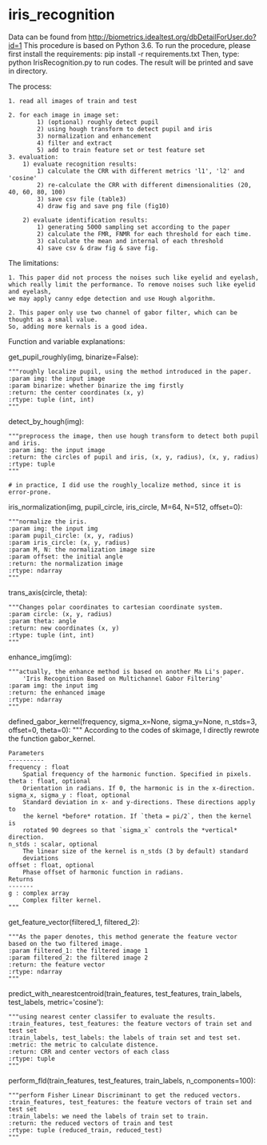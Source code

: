 # iris_recognition
Data can be found from http://biometrics.idealtest.org/dbDetailForUser.do?id=1
This procedure is based on Python 3.6.
To run the procedure, please first install the requirements: pip install -r requirements.txt
Then, type: python IrisRecognition.py to run codes.
The result will be printed and save in directory.

The process:

	1. read all images of train and test
	
	2. for each image in image set:
			1) (optional) roughly detect pupil
			2) using hough transform to detect pupil and iris
			3) normalization and enhancement
			4) filter and extract
			5) add to train feature set or test feature set
	3. evaluation:
		1) evaluate recognition results:
			1) calculate the CRR with different metrics 'l1', 'l2' and 'cosine'
			2) re-calculate the CRR with different dimensionalities (20, 40, 60, 80, 100)
			3) save csv file (table3)
			4) draw fig and save png file (fig10)
			
		2) evaluate identification results:
			1) generating 5000 sampling set according to the paper
			2) calculate the FMR, FNMR for each threshold for each time.
			3) calculate the mean and internal of each threshold
			4) save csv & draw fig & save fig.
	

The limitations:

	1. This paper did not process the noises such like eyelid and eyelash, 
	which really limit the performance. To remove noises such like eyelid and eyelash, 
	we may apply canny edge detection and use Hough algorithm.
	
	2. This paper only use two channel of gabor filter, which can be thought as a small value. 
	So, adding more kernals is a good idea.


Function and variable explanations:

get_pupil_roughly(img, binarize=False):

    """roughly localize pupil, using the method introduced in the paper.
    :param img: the input image
    :param binarize: whether binarize the img firstly
    :return: the center coordinates (x, y)
    :rtype: tuple (int, int)
    """

detect_by_hough(img):

    """preprocess the image, then use hough transform to detect both pupil and iris.
    :param img: the input image
    :return: the circles of pupil and iris, (x, y, radius), (x, y, radius)
    :rtype: tuple
    """

    # in practice, I did use the roughly_localize method, since it is error-prone.
	
iris_normalization(img, pupil_circle, iris_circle, M=64, N=512, offset=0):

    """normalize the iris.
    :param img: the input img
    :param pupil_circle: (x, y, radius)
    :param iris_circle: (x, y, radius)
    :param M, N: the normalization image size
    :param offset: the initial angle
    :return: the normalization image
    :rtype: ndarray
    """
	
trans_axis(circle, theta):

    """Changes polar coordinates to cartesian coordinate system.
    :param circle: (x, y, radius)
    :param theta: angle
    :return: new coordinates (x, y)
    :rtype: tuple (int, int)
    """

enhance_img(img):

    """actually, the enhance method is based on another Ma Li's paper.
        'Iris Recognition Based on Multichannel Gabor Filtering'
    :param img: the input img
    :return: the enhanced image
    :rtype: ndarray
    """	

defined_gabor_kernel(frequency, sigma_x=None, sigma_y=None,
                         n_stds=3, offset=0, theta=0):
    """
    According to the codes of skimage, I directly rewrote the function gabor_kernel.

    Parameters
    ----------
    frequency : float
        Spatial frequency of the harmonic function. Specified in pixels.
    theta : float, optional
        Orientation in radians. If 0, the harmonic is in the x-direction.
    sigma_x, sigma_y : float, optional
        Standard deviation in x- and y-directions. These directions apply to
        the kernel *before* rotation. If `theta = pi/2`, then the kernel is
        rotated 90 degrees so that `sigma_x` controls the *vertical* direction.
    n_stds : scalar, optional
        The linear size of the kernel is n_stds (3 by default) standard
        deviations
    offset : float, optional
        Phase offset of harmonic function in radians.
    Returns
    -------
    g : complex array
        Complex filter kernel.
    """
	
get_feature_vector(filtered_1, filtered_2):

    """As the paper denotes, this method generate the feature vector
    based on the two filtered image.
    :param filtered_1: the filtered image 1
    :param filtered_2: the filtered image 2
    :return: the feature vector
    :rtype: ndarray
    """
	
predict_with_nearestcentroid(train_features, test_features,
                                 train_labels, test_labels,
                                 metric='cosine'):
				 
    """using nearest center classifer to evaluate the results.
    :train_features, test_features: the feature vectors of train set and test set
    :train_labels, test_labels: the labels of train set and test set.
    :metric: the metric to calculate distence.
    :return: CRR and center vectors of each class
    :rtype: tuple
    """
	
perform_fld(train_features, test_features,
                train_labels, n_components=100):
		
    """perform Fisher Linear Discriminant to get the reduced vectors.
    :train_features, test_features: the feature vectors of train set and test set
    :train_labels: we need the labels of train set to train.
    :return: the reduced vectors of train and test
    :rtype: tuple (reduced_train, reduced_test)
    """
			
